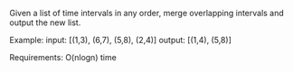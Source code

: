 Given a list of time intervals in any order, merge overlapping intervals and output the new list.

Example:
  input: [(1,3), (6,7), (5,8), (2,4)]
  output: [(1,4), (5,8)]

Requirements:
O(nlogn) time